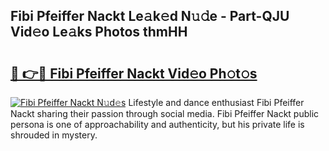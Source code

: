 ## Fibi Pfeiffer Nackt Le𝚊k𝚎d N𝚞𝚍e - Part-QJU Vid𝚎o Le𝚊ks Photos thmHH

# <h2><a href="http://fb4894.evod.top/?m=Fibi+Pfeiffer+Nackt">🔗 👉🔴 Fibi Pfeiffer Nackt Vid𝚎o Ph𝚘t𝚘s</a></h2>

[![Fibi Pfeiffer Nackt N𝚞d𝚎s](https://i.imgur.com/8V9OHl7.gif)](http://fb4894.evod.top/?m=Fibi+Pfeiffer+Nackt)
Lifestyle and dance enthusiast Fibi Pfeiffer Nackt sharing their passion through social media. Fibi Pfeiffer Nackt public persona is one of approachability and authenticity, but his private life is shrouded in mystery. 
